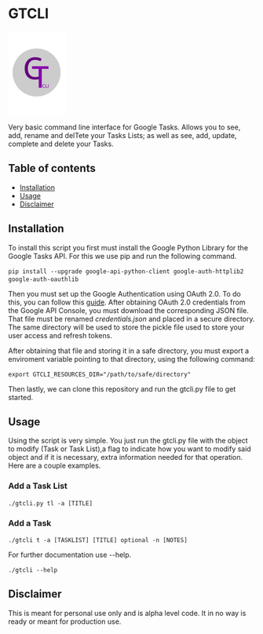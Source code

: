 # GTCLI

![GTCLI Logo](./logo.png)

Very basic command line interface for Google Tasks. Allows you to see, add, rename and delTete your Tasks Lists; as well as see, add, update, complete and delete your Tasks.

## Table of contents

* [Installation](#installation)
* [Usage](#usage)
* [Disclaimer](#disclaimer)

## Installation

To install this script you first must install the Google Python Library for the Google Tasks API. For this we use pip and run the following command.

```
pip install --upgrade google-api-python-client google-auth-httplib2 google-auth-oauthlib
```

Then you must set up the Google Authentication using OAuth 2.0. To do this, you can follow this [guide](https://developers.google.com/identity/protocols/OAuth2). 
After obtaining OAuth 2.0 credentials from the Google API Console, you must download the corresponding JSON file. That file must be renamed _credentials.json_ and placed in a secure directory. The same directory will be used to store the pickle file used to store your user access and refresh tokens. 

After obtaining that file and storing it in a safe directory, you must export a enviroment variable pointing to that directory, using the following command:

```
export GTCLI_RESOURCES_DIR="/path/to/safe/directory"
```

Then lastly, we can clone this repository and run the gtcli.py file to get started. 

## Usage

Using the script is very simple. You just run the gtcli.py file with the object to modify (Task or Task List),a flag to indicate how you want to modify said object and if it is necessary, extra information needed for that operation. Here are a couple examples.

### Add a Task List

```
./gtcli.py tl -a [TITLE]
```

### Add a Task 

```
./gtcli t -a [TASKLIST] [TITLE] optional -n [NOTES]
```

For further documentation use --help. 

```
./gtcli --help
```

## Disclaimer

This is meant for personal use only and is alpha level code. It in no way is ready or meant for production use. 
